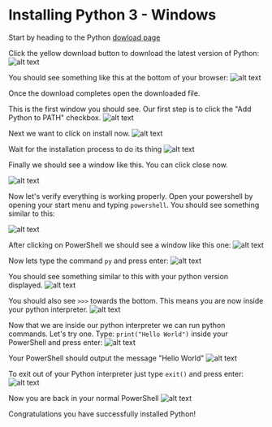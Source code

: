 # Installing Python 3 - Windows
Start by heading to the Python [dowload page](https://learnrubythehardway.org/book/appendixa.html)

Click the yellow download button to download the latest version of Python:
![alt text](/resources/python_win/python1.png)

You should see something like this at the bottom of your browser:
![alt text](/resources/python_win/python2.png)

Once the download completes open the downloaded file.

This is the first window you should see. Our first step is to click the "Add Python to PATH" checkbox.
![alt text](/resources/python_win/python3.png)

Next we want to click on install now.
![alt text](/resources/python_win/python3-2.png)

Wait for the installation process to do its thing
![alt text](/resources/python_win/python4.png)

Finally we should see a window like this. You can click close now.



![alt text](/resources/python_win/python5.png)

Now let's verify everything is working properly.
Open your powershell by opening your start menu and typing ```powershell```.
You should see something similar to this:

![alt text](/resources/python_win/python6.png)

After clicking on PowerShell we should see a window like this one:
![alt text](/resources/python_win/python7.png)

Now lets type the command ```py``` and press enter:
![alt text](/resources/python_win/python8.png)

You should see something similar to this with your python version displayed.
![alt text](/resources/python_win/python9.png)

You should also see ```>>>``` towards the bottom. This means you are now inside your python interpreter.
![alt text](/resources/python_win/python9-2.png)

Now that we are inside our python interpreter we can run python commands. Let's try one.
Type: ```print("Hello World")``` inside your PowerShell and press enter:
![alt text](/resources/python_win/python10.png)

Your PowerShell should output the message "Hello World"
![alt text](/resources/python_win/python11.png)

To exit out of your Python interpreter just type ```exit()``` and press enter:
![alt text](/resources/python_win/python12.png)

Now you are back in your normal PowerShell
![alt text](/resources/python_win/python13.png)

Congratulations you have successfully installed Python!